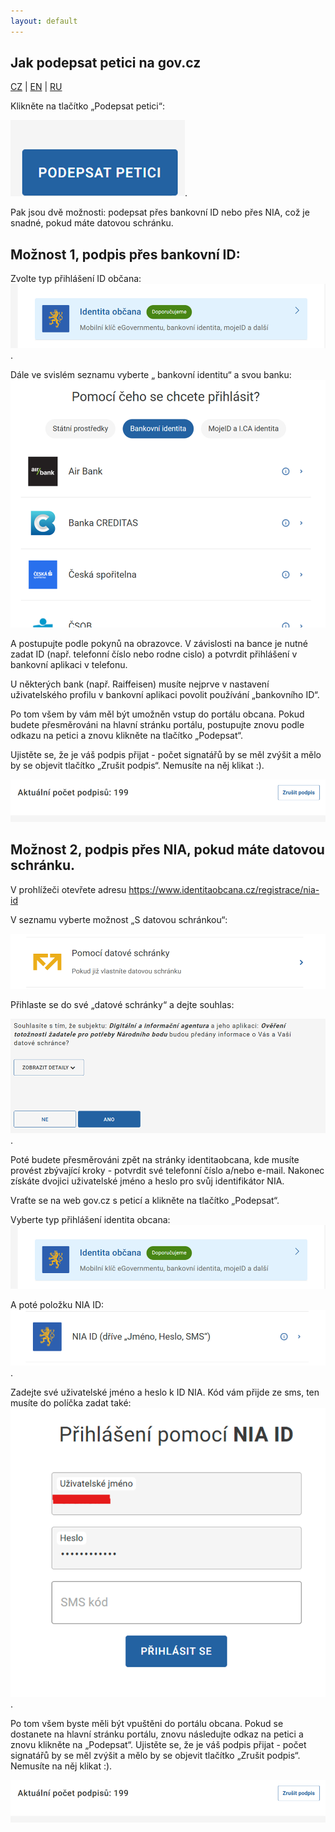 ```yaml
---
layout: default
---
```

## Jak podepsat petici na gov.cz

[CZ](./govcz.md) | [EN](./govcz_en.md) | [RU](./govcz_ru.md)

Klikněte na tlačítko „Podepsat petici“:

![](assets/images/govcz1.png).

Pak jsou dvě možnosti: podepsat přes bankovní ID nebo přes NIA, což je snadné, pokud máte datovou schránku.

## Možnost 1, podpis přes bankovní ID:
Zvolte typ přihlášení ID občana:
![](assets/images/govcz2.png).

Dále ve svislém seznamu vyberte „ bankovní identitu“ a svou banku:
![](assets/images/govcz3.png)

A postupujte podle pokynů na obrazovce. V závislosti na bance je nutné zadat ID (např. telefonní číslo nebo rodne cislo) a potvrdit přihlášení v bankovní aplikaci v telefonu. 

U některých bank (např. Raiffeisen) musíte nejprve v nastavení uživatelského profilu v bankovní aplikaci povolit používání „bankovního ID“.

Po tom všem by vám měl být umožněn vstup do portálu obcana. Pokud budete přesměrováni na hlavní stránku portálu, postupujte znovu podle odkazu na petici a znovu klikněte na tlačítko „Podepsat“.

Ujistěte se, že je váš podpis přijat - počet signatářů by se měl zvýšit a mělo by se objevit tlačítko „Zrušit podpis“. Nemusíte na něj klikat :).

![](assets/images/govcz4.png)

## Možnost 2, podpis přes NIA, pokud máte datovou schránku.
V prohlížeči otevřete adresu https://www.identitaobcana.cz/registrace/nia-id

V seznamu vyberte možnost „S datovou schránkou“:

![](assets/images/govcz5.png)

Přihlaste se do své „datové schránky“ a dejte souhlas:

![](assets/images/govcz6.png).

Poté budete přesměrováni zpět na stránky identitaobcana, kde musíte provést zbývající kroky - potvrdit své telefonní číslo a/nebo e-mail. Nakonec získáte dvojici uživatelské jméno a heslo pro svůj identifikátor NIA.

Vraťte se na web gov.cz s peticí a klikněte na tlačítko „Podepsat“.

Vyberte typ přihlášení identita obcana:
![](assets/images/govcz2.png)

A poté položku NIA ID:
![](assets/images/govcz7.png).

Zadejte své uživatelské jméno a heslo k ID NIA. Kód vám přijde ze sms, ten musíte do políčka zadat také:
![](assets/images/govcz8.png).

Po tom všem byste měli být vpuštěni do portálu obcana. Pokud se dostanete na hlavní stránku portálu, znovu následujte odkaz na petici a znovu klikněte na „Podepsat“.
Ujistěte se, že je váš podpis přijat - počet signatářů by se měl zvýšit a mělo by se objevit tlačítko „Zrušit podpis“. Nemusíte na něj klikat :).

![](assets/images/govcz4.png)
